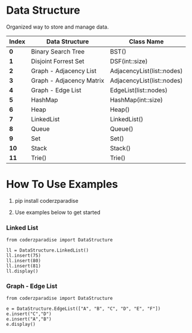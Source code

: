 # Data Structure
Organized way to store and manage data.

Index | Data Structure | Class Name
--- | --- | ---
**0** | Binary Search Tree | BST()
**1** | Disjoint Forrest Set | DSF(int::size)
**2** | Graph - Adjacency List | AdjacencyList(list::nodes)
**3** | Graph - Adjacency Matrix | AdjacencyList(list::nodes)
**4** | Graph - Edge List | EdgeList(list::nodes)
**5** | HashMap | HashMap(int::size)
**6** | Heap | Heap()
**7** | LinkedList | LinkedList()
**8** | Queue | Queue()
**9** | Set | Set()
**10** | Stack | Stack()
**11** | Trie() | Trie()


# How To Use Examples

1. pip install coderzparadise

2. Use examples below to get started

### Linked List
```
from coderzparadise import DataStructure

ll = DataStructure.LinkedList()
ll.insert(75)
ll.insert(80)
ll.insert(81)
ll.display()
```
### Graph - Edge List
```
from coderzparadise import DataStructure

e = DataStructure.EdgeList(["A", "B", "C", "D", "E", "F"])
e.insert("C","D")
e.insert("A","B")
e.display()
```
